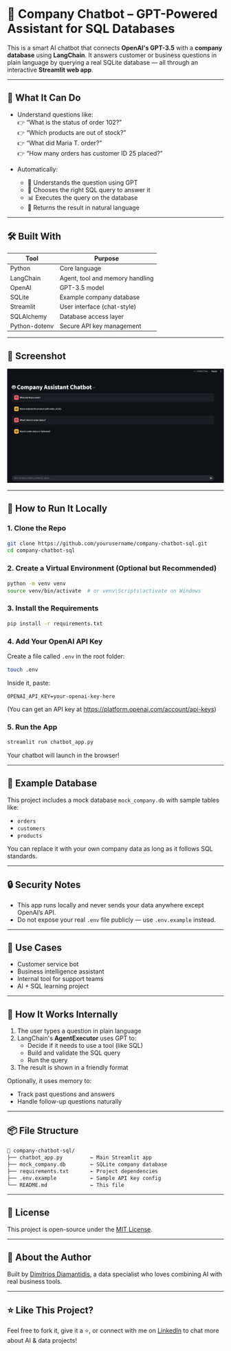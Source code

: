 
# 🤖 Company Chatbot – GPT-Powered Assistant for SQL Databases

This is a smart AI chatbot that connects **OpenAI's GPT-3.5** with a **company database** using **LangChain**. It answers customer or business questions in plain language by querying a real SQLite database — all through an interactive **Streamlit web app**.

---

## 🧠 What It Can Do

- Understand questions like:  
  👉 “What is the status of order 102?”  
  👉 “Which products are out of stock?”  
  👉 “What did Maria T. order?”  
  👉 “How many orders has customer ID 25 placed?”

- Automatically:
  - 🧠 Understands the question using GPT
  - 🔎 Chooses the right SQL query to answer it
  - 📊 Executes the query on the database
  - 💬 Returns the result in natural language

---

## 🛠 Built With

| Tool           | Purpose                             |
|----------------|-------------------------------------|
| Python         | Core language                       |
| LangChain      | Agent, tool and memory handling     |
| OpenAI         | GPT-3.5 model                       |
| SQLite         | Example company database            |
| Streamlit      | User interface (chat-style)         |
| SQLAlchemy     | Database access layer               |
| Python-dotenv  | Secure API key management           |

---

## 📸 Screenshot

![Screenshot](chat_screenshot.jpeg)

---

## 🚀 How to Run It Locally

### 1. Clone the Repo

```bash
git clone https://github.com/yourusername/company-chatbot-sql.git
cd company-chatbot-sql
```

### 2. Create a Virtual Environment (Optional but Recommended)

```bash
python -m venv venv
source venv/bin/activate  # or venv\Scripts\activate on Windows
```

### 3. Install the Requirements

```bash
pip install -r requirements.txt
```

### 4. Add Your OpenAI API Key

Create a file called `.env` in the root folder:

```bash
touch .env
```

Inside it, paste:

```
OPENAI_API_KEY=your-openai-key-here
```

(You can get an API key at https://platform.openai.com/account/api-keys)

### 5. Run the App

```bash
streamlit run chatbot_app.py
```

Your chatbot will launch in the browser!

---

## 🧾 Example Database

This project includes a mock database `mock_company.db` with sample tables like:

- `orders`
- `customers`
- `products`

You can replace it with your own company data as long as it follows SQL standards.

---

## 🔒 Security Notes

- This app runs locally and never sends your data anywhere except OpenAI’s API.
- Do not expose your real `.env` file publicly — use `.env.example` instead.

---

## 💼 Use Cases

- Customer service bot
- Business intelligence assistant
- Internal tool for support teams
- AI + SQL learning project

---

## 🧠 How It Works Internally

1. The user types a question in plain language
2. LangChain's **AgentExecutor** uses GPT to:
   - Decide if it needs to use a tool (like SQL)
   - Build and validate the SQL query
   - Run the query
3. The result is shown in a friendly format

Optionally, it uses memory to:
- Track past questions and answers
- Handle follow-up questions naturally

---

## 📦 File Structure

```
📁 company-chatbot-sql/
├── chatbot_app.py         ← Main Streamlit app
├── mock_company.db        ← SQLite company database
├── requirements.txt       ← Project dependencies
├── .env.example           ← Sample API key config
└── README.md              ← This file
```

---

## 📄 License

This project is open-source under the [MIT License](LICENSE).

---

## 🙋 About the Author

Built by [Dimitrios Diamantidis](https://github.com/yourusername), a data specialist who loves combining AI with real business tools.

---

## ⭐ Like This Project?

Feel free to fork it, give it a ⭐️, or connect with me on [LinkedIn](https://www.linkedin.com/in/yourprofile) to chat more about AI & data projects!
